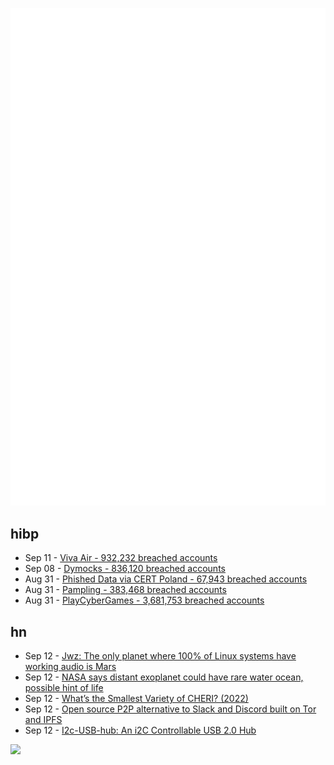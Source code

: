![Metrics](https://raw.githubusercontent.com/phixion/phixion/master/metrics.svg)

## hibp

<!--
for https://github.com/phixion/phixion/blob/main/.github/workflows/feeds.yml
-->
<!--START_SECTION:haveibeenpwnd-->
- Sep 11 - [Viva Air - 932,232 breached accounts](https://haveibeenpwned.com/PwnedWebsites#VivaAir)
- Sep 08 - [Dymocks - 836,120 breached accounts](https://haveibeenpwned.com/PwnedWebsites#Dymocks)
- Aug 31 - [Phished Data via CERT Poland - 67,943 breached accounts](https://haveibeenpwned.com/PwnedWebsites#CERTPolandPhish)
- Aug 31 - [Pampling - 383,468 breached accounts](https://haveibeenpwned.com/PwnedWebsites#Pampling)
- Aug 31 - [PlayCyberGames - 3,681,753 breached accounts](https://haveibeenpwned.com/PwnedWebsites#PlayCyberGames)
<!--END_SECTION:haveibeenpwnd-->

## hn

<!--
for https://github.com/phixion/phixion/blob/main/.github/workflows/feeds.yml
-->
<!--START_SECTION:hn-->
- Sep 12 - [Jwz: The only planet where 100% of Linux systems have working audio is Mars](https://mastodon.social/@jwz/111048777391239744)
- Sep 12 - [NASA says distant exoplanet could have rare water ocean, possible hint of life](https://www.theguardian.com/science/2023/sep/11/nasa-planet-ocean-life-james-webb-telescope)
- Sep 12 - [What’s the Smallest Variety of CHERI? (2022)](https://msrc.microsoft.com/blog/2022/09/whats-the-smallest-variety-of-cheri/)
- Sep 12 - [Open source P2P alternative to Slack and Discord built on Tor and IPFS](https://github.com/TryQuiet/quiet)
- Sep 12 - [I2c-USB-hub: An i2C Controllable USB 2.0 Hub](https://github.com/JimHeaney/i2c-usb-hub)
<!--END_SECTION:hn-->

<!--
for https://yhype.me
-->
![](https://hit.yhype.me/github/profile?user_id=13013670)
